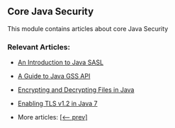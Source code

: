 ## Core Java Security

This module contains articles about core Java Security

### Relevant Articles:
- [An Introduction to Java SASL](https://www.baeldung.com/java-sasl)
- [A Guide to Java GSS API](https://www.baeldung.com/java-gss)
- [Encrypting and Decrypting Files in Java](http://www.baeldung.com/java-cipher-input-output-stream)
- [Enabling TLS v1.2 in Java 7](https://www.baeldung.com/java-7-tls-v12)

- More articles: [[<-- prev]](/core-java-modules/core-java-security-4)
